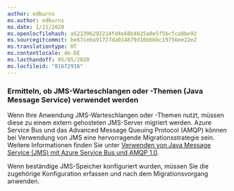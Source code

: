 ```yaml
---
author: edburns
ms.author: edburns
ms.date: 1/21/2020
ms.openlocfilehash: a521396292214fd4e68b4625a0e5f5bcfca8be92
ms.sourcegitcommit: be67ceba91727da014879d16bbbbc19756ee22e2
ms.translationtype: HT
ms.contentlocale: de-DE
ms.lasthandoff: 05/05/2020
ms.locfileid: "81672916"
---
```

### <a name="determine-whether-java-message-service-jms-queues-or-topics-are-in-use"></a>Ermitteln, ob JMS-Warteschlangen oder -Themen (Java Message Service) verwendet werden

Wenn Ihre Anwendung JMS-Warteschlangen oder -Themen nutzt, müssen diese zu einem extern gehosteten JMS-Server migriert werden. Azure Service Bus und das Advanced Message Queuing Protocol (AMQP) können bei Verwendung von JMS eine hervorragende Migrationsstrategie sein. Weitere Informationen finden Sie unter [Verwenden von Java Message Service (JMS) mit Azure Service Bus und AMQP 1.0](/azure/service-bus-messaging/service-bus-java-how-to-use-jms-api-amqp).

Wenn beständige JMS-Speicher konfiguriert wurden, müssen Sie die zugehörige Konfiguration erfassen und nach dem Migrationsvorgang anwenden.
